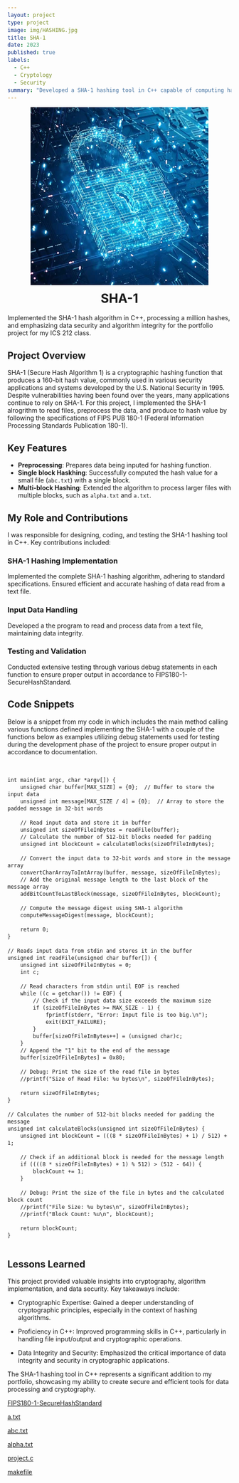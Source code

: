 ```yaml
---
layout: project
type: project
image: img/HASHING.jpg
title: SHA-1 
date: 2023
published: true
labels:
  - C++
  - Cryptology
  - Security
summary: "Developed a SHA-1 hashing tool in C++ capable of computing hash values for large files, promoting data security and ensuring cryptographic accuracy."
---
```


<!-- Add a professional header with centered title and image -->
<div style="text-align: center;">
  <img src="/img/HASHING.jpg" alt="SHA-1 Hashing" style="max-width: 400px; margin: 0 auto;" />
  <h1 style="font-size: 28px; margin-top: 10px;">SHA-1</h1>
</div>

<!-- Brief project summary -->
Implemented the SHA-1 hash algorithm in C++, processing a million hashes, and emphasizing data security and algorithm integrity for the portfolio project for my ICS 212 class.

## Project Overview

SHA-1 (Secure Hash Algorithm 1) is a cryptographic hashing function that produces a 160-bit hash value, commonly used in various security applications and systems developed by the U.S. National Security in 1995. Despite vulnerabilities having been found over the years, many applications continue to rely on SHA-1. For this project, I implemented the SHA-1 alrogrithm to read files, preprocess the data, and produce to hash value by following the specifications of FIPS PUB 180-1 (Federal Information Processing Standards Publication 180-1).

## Key Features
 - **Preprocessing**: Prepares data being inputed for hashing function.
 - **Single block Haskhing**: Successfully computed the hash value for a small file (`abc.txt`) with a single block.
 - **Multi-block Hashing**:  Extended the algorithm to process larger files with multiple blocks, such as `alpha.txt` and `a.txt`.
 
## My Role and Contributions

I was responsible for designing, coding, and testing the SHA-1 hashing tool in C++. Key contributions included:

### SHA-1 Hashing Implementation

Implemented the complete SHA-1 hashing algorithm, adhering to standard specifications. Ensured efficient and accurate hashing of data read from a text file.

### Input Data Handling

Developed a the program to read and process data from a text file, maintaining data integrity.


### Testing and Validation

Conducted extensive testing through various debug statements in each function to ensure proper output in accordance to FIPS180-1-SecureHashStandard.

## Code Snippets

Below is a snippet from my code in which includes the main method calling various functions defined implementing the SHA-1 with a couple of the functions below as examples utilizing debug statements used for testing during the development phase of the project to ensure proper output in accordance to documentation.
```


int main(int argc, char *argv[]) {
    unsigned char buffer[MAX_SIZE] = {0};  // Buffer to store the input data
    unsigned int message[MAX_SIZE / 4] = {0};  // Array to store the padded message in 32-bit words

    // Read input data and store it in buffer
    unsigned int sizeOfFileInBytes = readFile(buffer);
    // Calculate the number of 512-bit blocks needed for padding
    unsigned int blockCount = calculateBlocks(sizeOfFileInBytes);

    // Convert the input data to 32-bit words and store in the message array
    convertCharArrayToIntArray(buffer, message, sizeOfFileInBytes);
    // Add the original message length to the last block of the message array
    addBitCountToLastBlock(message, sizeOfFileInBytes, blockCount);

    // Compute the message digest using SHA-1 algorithm
    computeMessageDigest(message, blockCount);

    return 0;
}

// Reads input data from stdin and stores it in the buffer
unsigned int readFile(unsigned char buffer[]) {
    unsigned int sizeOfFileInBytes = 0;
    int c;

    // Read characters from stdin until EOF is reached
    while ((c = getchar()) != EOF) {
        // Check if the input data size exceeds the maximum size
        if (sizeOfFileInBytes >= MAX_SIZE - 1) {
            fprintf(stderr, "Error: Input file is too big.\n");
            exit(EXIT_FAILURE);
        }
        buffer[sizeOfFileInBytes++] = (unsigned char)c;
    }
    // Append the "1" bit to the end of the message
    buffer[sizeOfFileInBytes] = 0x80;

    // Debug: Print the size of the read file in bytes
    //printf("Size of Read File: %u bytes\n", sizeOfFileInBytes);

    return sizeOfFileInBytes;
}

// Calculates the number of 512-bit blocks needed for padding the message
unsigned int calculateBlocks(unsigned int sizeOfFileInBytes) {
    unsigned int blockCount = (((8 * sizeOfFileInBytes) + 1) / 512) + 1;

    // Check if an additional block is needed for the message length
    if ((((8 * sizeOfFileInBytes) + 1) % 512) > (512 - 64)) {
        blockCount += 1;
    }

    // Debug: Print the size of the file in bytes and the calculated block count
    //printf("File Size: %u bytes\n", sizeOfFileInBytes);
    //printf("Block Count: %u\n", blockCount);

    return blockCount;
}


```

## Lessons Learned

This project provided valuable insights into cryptography, algorithm implementation, and data security. Key takeaways include:

- Cryptographic Expertise: Gained a deeper understanding of cryptographic principles, especially in the context of hashing algorithms.

- Proficiency in C++: Improved programming skills in C++, particularly in handling file input/output and cryptographic operations.

- Data Integrity and Security: Emphasized the critical importance of data integrity and security in cryptographic applications.

The SHA-1 hashing tool in C++ represents a significant addition to my portfolio, showcasing my ability to create secure and efficient tools for data processing and cryptography.



[FIPS180-1-SecureHashStandard](https://github.com/jakapop1/jakapop1.github.io/blob/5cda4fe837dd7a5dd4387843918af05bc7e26ca3/img/FIPS180-1-SecureHashStandard-3.pdf)

[a.txt](https://github.com/jakapop1/jakapop1.github.io/blob/02dc49b2ea3217db129809c8980585ccb45bdb16/img/a.txt)

[abc.txt](https://github.com/jakapop1/jakapop1.github.io/blob/02dc49b2ea3217db129809c8980585ccb45bdb16/img/abc.txt)

[alpha.txt](https://github.com/jakapop1/jakapop1.github.io/blob/02dc49b2ea3217db129809c8980585ccb45bdb16/img/alpha.txt)

[project.c](https://github.com/jakapop1/jakapop1.github.io/blob/3b6f6aafe8feb641f3364195b878e0902cf7167a/img/prj_jakapop.c)

[makefile](https://github.com/jakapop1/jakapop1.github.io/blob/3b6f6aafe8feb641f3364195b878e0902cf7167a/img/makefile.txt)
